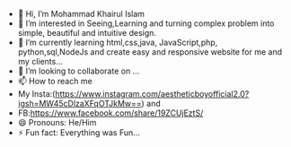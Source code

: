 - 👋 Hi, I’m Mohammad Khairul Islam
- 👀 I’m interested in Seeing,Learning and turning complex problem into simple, beautiful and intuitive design.
- 🌱 I’m currently learning html,css,java, JavaScript,php, python,sql,NodeJs and create easy and responsive website for me and my clients...
- 💞️ I’m looking to collaborate on ...
- 📫 How to reach me
- My Insta:(https://www.instagram.com/aestheticboyofficial2.0?igsh=MW45cDlzaXFqOTJkMw==) and
- FB:https://www.facebook.com/share/19ZCUjEztS/
- 😄 Pronouns: He/Him
- ⚡ Fun fact: Everything was Fun...

<!---
AestheticBoyOfficial/AestheticBoyOfficial is a ✨ special ✨ repository because its `README.md` (this file) appears on your GitHub profile.
You can click the Preview link to take a look at your changes.
--->
